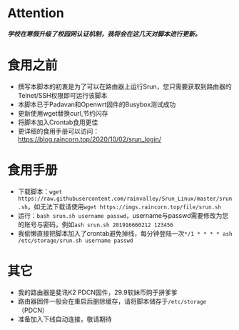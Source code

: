 # Attention
***学校在寒假升级了校园网认证机制，我将会在这几天对脚本进行更新。***
# 食用之前
* 撰写本脚本的初衷是为了可以在路由器上运行Srun，您只需要获取到路由器的Telnet/SSH权限即可运行该脚本
* 本脚本已于Padavan和Openwrt固件的Busybox测试成功
* 更新使用wget替换curl,节约闪存
* 将脚本加入Crontab食用更佳
* 更详细的食用手册可以访问：https://blog.raincorn.top/2020/10/02/srun_login/

# 食用手册
* 下载脚本：`wget https://raw.githubusercontent.com/rainvalley/Srun_Linux/master/srun.sh`，如无法下载请使用`wget https://imgs.raincorn.top/file/srun.sh`
* 运行：`bash srun.sh username passwd`，username与passwd需要修改为您的账号与密码，例如`ash srun.sh 201916660212 123456`
* 我偷懒直接把脚本加入了crontab避免掉线，每分钟登陆一次`*/1 * * * * ash /etc/storage/srun.sh username passwd`

# 其它
* 我的路由器是斐讯K2 PDCN固件，29.9软妹币购于拼爹爹
* 路由器固件一般会在重启后删除缓存，请将脚本储存于`/etc/storage`（PDCN）
* 准备加入下线自动连接，敬请期待
